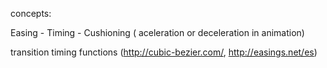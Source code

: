concepts:

Easing - Timing - Cushioning ( aceleration or deceleration in animation)

transition timing functions (http://cubic-bezier.com/, http://easings.net/es)



